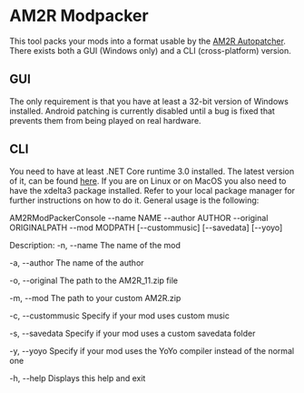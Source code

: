 # AM2R Modpacker
This tool packs your mods into a format usable by the [AM2R Autopatcher](https://github.com/Lojemiru/AM2R-Autopatcher "AM2R Autopatcher"). There exists both a GUI (Windows only) and a CLI (cross-platform) version.

## GUI
The only requirement is that you have at least a 32-bit version of Windows installed.
Android patching is currently disabled until a bug is fixed that prevents them from being played on real hardware.

## CLI
You need to have at least .NET Core runtime 3.0 installed. The latest version of it, can be found [here](http:https://dotnet.microsoft.com/download/dotnet/// "here"). If you are on Linux or on MacOS you also need to have the xdelta3 package installed. Refer to your local package manager for further instructions on how to do it.
General usage is the following:

AM2RModPackerConsole --name NAME --author AUTHOR --original ORIGINALPATH --mod MODPATH [--custommusic] [--savedata] [--yoyo]

Description:
-n, --name
	The name of the mod

-a, --author
	The name of the author

-o, --original
	The path to the AM2R_11.zip file

-m, --mod
	The path to your custom AM2R.zip

-c, --custommusic
	Specify if your mod uses custom music

-s, --savedata
	Specify if your mod uses a custom savedata folder

-y, --yoyo
	Specify if your mod uses the YoYo compiler instead of the normal one

-h, --help
	Displays this help and exit